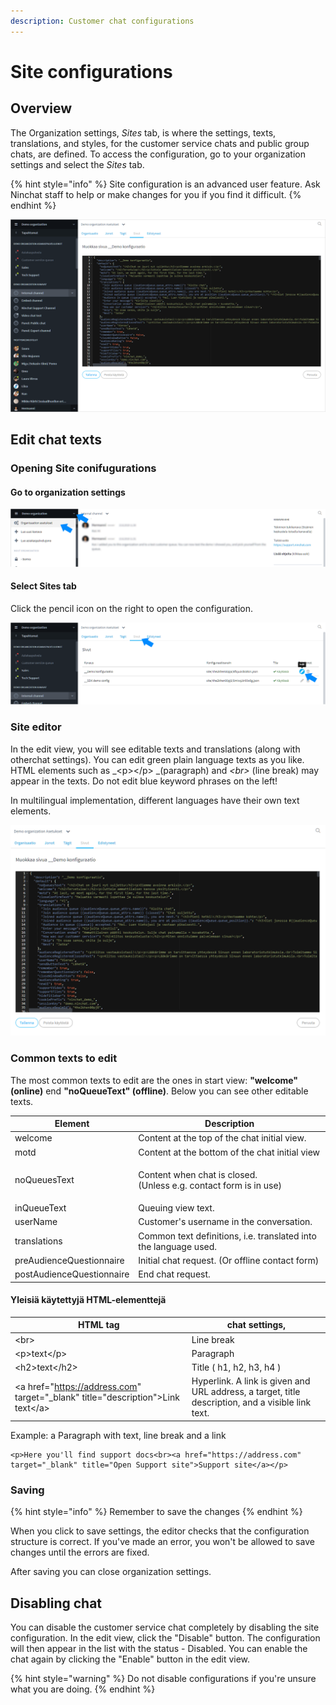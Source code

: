 ```yaml
---
description: Customer chat configurations
---
```


# Site configurations

## Overview <a href="yleista" id="yleista"></a>

The Organization settings, _Sites_ tab, is where the settings, texts, translations, and styles, for the customer service chats and public group chats, are defined. To access the configuration, go to your organization settings and select the _Sites_ tab.

{% hint style="info" %}
Site configuration is an advanced user feature. Ask Ninchat staff to help or make changes for you if you find it difficult.
{% endhint %}

![Site configuration editor](../.gitbook/assets/siteconfig6.png)

## Edit chat texts

### Opening Site conifugurations

#### Go to organization settings

![Open organization settings](../.gitbook/assets/siteconfig1.png)

#### Select Sites tab

Click the pencil icon on the right to open the configuration.

![Select Site configuration to edit](../.gitbook/assets/siteconfig2.png)

### Site editor

In the edit view, you will see editable texts and translations (along with otherchat settings). You can edit green plain language texts as you like. HTML elements such as _\<p>\</p> _(paragraph) and _\<br>_ (line break) may appear in the texts. Do not edit blue keyword phrases on the left!

In multilingual implementation, different languages have their own text elements.

![Site editor](../.gitbook/assets/siteconfig3.png)

### Common texts to edit

The most common texts to edit are the ones in start view: **"welcome" (online)** end **"noQueueText" (offline)**. Below you can see other editable texts.

| **Element**               | **Description**                                                              |
| ------------------------- | ---------------------------------------------------------------------------- |
| welcome                   | Content at the top of the chat initial view.                                 |
| motd                      | Content at the bottom of the chat initial view                               |
| noQueuesText              | <p>Content when chat is closed. <br>(Unless e.g. contact form is in use)</p> |
| inQueueText               | Queuing view text.                                                           |
| userName                  | Customer's username in the conversation.                                     |
| translations              | Common text definitions, i.e. translated into the language used.             |
| preAudienceQuestionnaire  | Initial chat request. (Or offline contact form)                              |
| postAudienceQuestionnaire | End chat request.                                                            |

#### Yleisiä käytettyjä HTML-elementtejä

| **HTML tag**                                                                        | chat settings,                                                                                    |
| ----------------------------------------------------------------------------------- | ------------------------------------------------------------------------------------------------- |
| \<br>                                                                               | Line break                                                                                        |
| \<p>text\</p>                                                                       | Paragraph                                                                                         |
| \<h2>text\</h2>                                                                     | Title ( h1, h2, h3, h4 )                                                                          |
|  \<a href="https://address.com" target="\_blank" title="description">Link text\</a> | Hyperlink. A link is given and URL address, a target, title description, and a visible link text. |

Example: a Paragraph with text, line break and a link

```markup
<p>Here you'll find support docs<br><a href="https://address.com" target="_blank" title="Open Support site">Support site</a></p>
```

### Saving

{% hint style="info" %}
Remember to save the changes
{% endhint %}

When you click to save settings, the editor checks that the configuration structure is correct. If you've made an error, you won't be allowed to save changes until the errors are fixed.

After saving you can close organization settings.

## Disabling chat <a href="chatin-ottaminen-pois-kaeytosta" id="chatin-ottaminen-pois-kaeytosta"></a>

You can disable the customer service chat completely by disabling the site configuration. In the edit view, click the "Disable" button. The configuration will then appear in the list with the status - Disabled. You can enable the chat again by clicking the "Enable" button in the edit view.

{% hint style="warning" %}
Do not disable configurations if you're unsure what you are doing.
{% endhint %}
